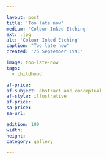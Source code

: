 ```yaml
---

layout: post
title: 'Too late now'
medium: 'Colour Inked Etching'
ext: .jpg
alt: 'Colour Inked Etching'
caption: "Too late now"
created: '25 September 1991'

image: too-late-now
tags:
  - childhood

af-price:
af-subject: abstract and conceptual
af-style: illustrative
af-price:
sa-price:
sa-url:

edition: 100
width:
height:
category: gallery

---
```

